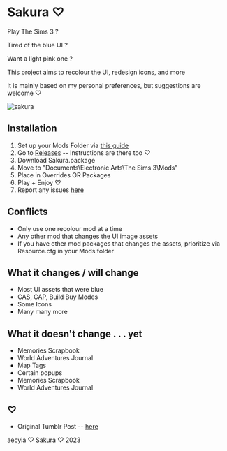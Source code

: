 # Sakura ♡

Play The Sims 3 ?

Tired of the blue UI ?

Want a light pink one ?

This project aims to recolour the UI, redesign icons, and more

It is mainly based on my personal preferences, but suggestions are welcome ♡

![sakura](https://user-images.githubusercontent.com/57078659/214094736-689dcf19-3656-422e-b885-8bba937149a4.png)

## Installation

1. Set up your Mods Folder via [this guide](https://modthesims.info/wiki.php?title=Game_Help:Installing_Sims_3_Package_Files/Setup_and_Files)
2. Go to [Releases](https://github.com/aecyia/Sakura/releases) -- Instructions are there too ♡
3. Download Sakura.package
4. Move to "Documents\Electronic Arts\The Sims 3\Mods\"
5. Place in Overrides OR Packages
6. Play + Enjoy ♡
7. Report any issues [here](https://github.com/aecyia/Sakura/issues)

## Conflicts

+ Only use one recolour mod at a time
+ Any other mod that changes the UI image assets
+ If you have other mod packages that changes the assets, prioritize via Resource.cfg in your Mods folder

## What it changes / will change

+ Most UI assets that were blue
+ CAS, CAP, Build Buy Modes
+ Some Icons
+ Many many more

## What it doesn't change . . . yet

+ Memories Scrapbook
+ World Adventures Journal
+ Map Tags
+ Certain popups
+ Memories Scrapbook
+ World Adventures Journal

## ♡

+ Original Tumblr Post -- [here](https://www.tumblr.com/astraace/695785491609632768/sakura?source=share)

aecyia ♡ Sakura ♡ 2023
